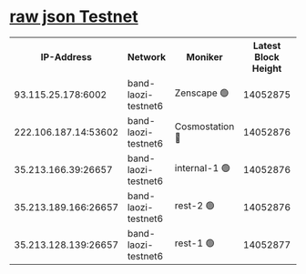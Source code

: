 
[raw json Testnet](https://rpc-check.bandt.stavr.tech/bandt/rpcbandt_result.json)
=

<table><tr><th>IP-Address</th><th>Network</th><th>Moniker</th><th>Latest Block Height</th><th>Earliest Block Height</th><th>Catching Up</th><th>Tx Index</th><th>Voting Power</th><th>Scan Time</th></tr><tr><td>93.115.25.178:6002</td><td>band-laozi-testnet6</td><td>Zenscape 🟢</td><td>14052875</td><td>12460001</td><td>False</td><td>on</td><td>0</td><td>2023-12-20T15:38:39.660405474UTC</td></tr><tr><td>222.106.187.14:53602</td><td>band-laozi-testnet6</td><td>Cosmostation 🔴</td><td>14052876</td><td>13177501</td><td>False</td><td>on</td><td>2203223</td><td>2023-12-20T15:38:41.291218747UTC</td></tr><tr><td>35.213.166.39:26657</td><td>band-laozi-testnet6</td><td>internal-1 🟢</td><td>14052876</td><td>13952876</td><td>False</td><td>on</td><td>0</td><td>2023-12-20T15:38:42.551723814UTC</td></tr><tr><td>35.213.189.166:26657</td><td>band-laozi-testnet6</td><td>rest-2 🟢</td><td>14052876</td><td>13952876</td><td>False</td><td>on</td><td>0</td><td>2023-12-20T15:38:43.760621217UTC</td></tr><tr><td>35.213.128.139:26657</td><td>band-laozi-testnet6</td><td>rest-1 🟢</td><td>14052877</td><td>13952877</td><td>False</td><td>on</td><td>0</td><td>2023-12-20T15:38:47.104718521UTC</td></tr></table>
